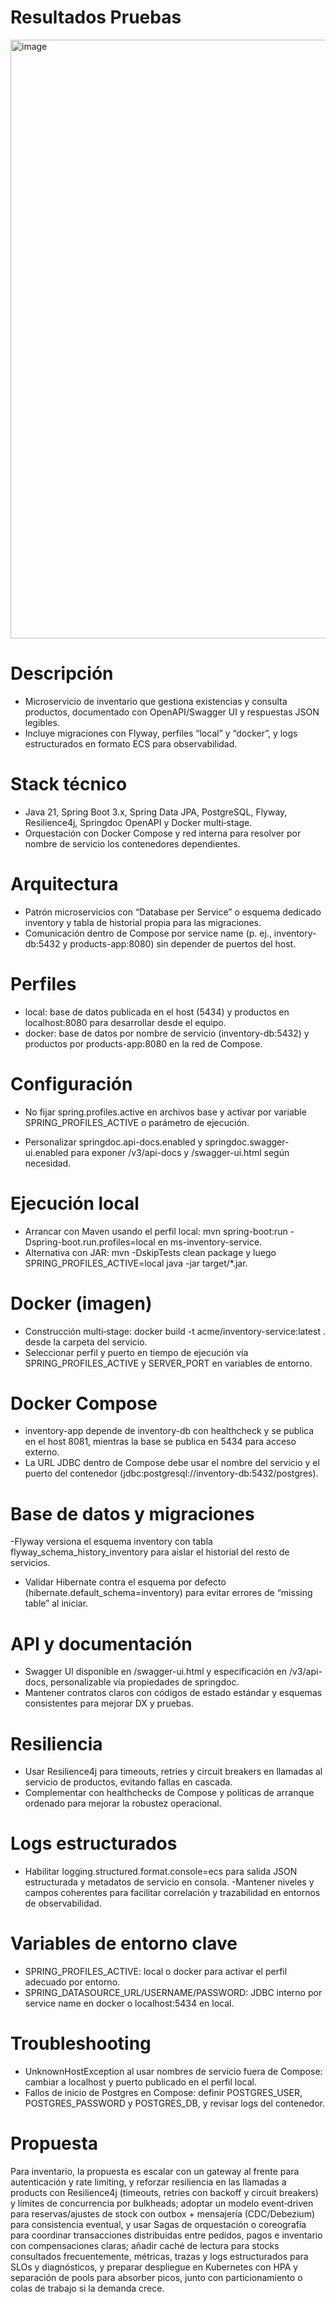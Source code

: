 # Resultados Pruebas
<img width="1875" height="958" alt="image" src="https://github.com/user-attachments/assets/37cb3331-0adf-403c-b546-344ec7661eb5" />

# Descripción
- Microservicio de inventario que gestiona existencias y consulta productos, documentado con OpenAPI/Swagger UI y respuestas JSON legibles.
- Incluye migraciones con Flyway, perfiles “local” y “docker”, y logs estructurados en formato ECS para observabilidad.

# Stack técnico
- Java 21, Spring Boot 3.x, Spring Data JPA, PostgreSQL, Flyway, Resilience4j, Springdoc OpenAPI y Docker multi‑stage.
- Orquestación con Docker Compose y red interna para resolver por nombre de servicio los contenedores dependientes.

# Arquitectura
- Patrón microservicios con “Database per Service” o esquema dedicado inventory y tabla de historial propia para las migraciones.
- Comunicación dentro de Compose por service name (p. ej., inventory-db:5432 y products-app:8080) sin depender de puertos del host.

# Perfiles
- local: base de datos publicada en el host (5434) y productos en localhost:8080 para desarrollar desde el equipo.
- docker: base de datos por nombre de servicio (inventory-db:5432) y productos por products-app:8080 en la red de Compose.

# Configuración
- No fijar spring.profiles.active en archivos base y activar por variable SPRING_PROFILES_ACTIVE o parámetro de ejecución.

- Personalizar springdoc.api-docs.enabled y springdoc.swagger-ui.enabled para exponer /v3/api-docs y /swagger-ui.html según necesidad.

# Ejecución local
- Arrancar con Maven usando el perfil local: mvn spring-boot:run -Dspring-boot.run.profiles=local en ms-inventory-service.
- Alternativa con JAR: mvn -DskipTests clean package y luego SPRING_PROFILES_ACTIVE=local java -jar target/*.jar.

# Docker (imagen)
- Construcción multi‑stage: docker build -t acme/inventory-service:latest . desde la carpeta del servicio.
- Seleccionar perfil y puerto en tiempo de ejecución vía SPRING_PROFILES_ACTIVE y SERVER_PORT en variables de entorno.

# Docker Compose
- inventory-app depende de inventory-db con healthcheck y se publica en el host 8081, mientras la base se publica en 5434 para acceso externo.
- La URL JDBC dentro de Compose debe usar el nombre del servicio y el puerto del contenedor (jdbc:postgresql://inventory-db:5432/postgres).

# Base de datos y migraciones
-Flyway versiona el esquema inventory con tabla flyway_schema_history_inventory para aislar el historial del resto de servicios.
- Validar Hibernate contra el esquema por defecto (hibernate.default_schema=inventory) para evitar errores de “missing table” al iniciar.

# API y documentación
- Swagger UI disponible en /swagger-ui.html y especificación en /v3/api-docs, personalizable vía propiedades de springdoc.
- Mantener contratos claros con códigos de estado estándar y esquemas consistentes para mejorar DX y pruebas.

# Resiliencia
- Usar Resilience4j para timeouts, retries y circuit breakers en llamadas al servicio de productos, evitando fallas en cascada.
- Complementar con healthchecks de Compose y políticas de arranque ordenado para mejorar la robustez operacional.

# Logs estructurados
- Habilitar logging.structured.format.console=ecs para salida JSON estructurada y metadatos de servicio en consola.
-Mantener niveles y campos coherentes para facilitar correlación y trazabilidad en entornos de observabilidad.

# Variables de entorno clave
- SPRING_PROFILES_ACTIVE: local o docker para activar el perfil adecuado por entorno.
- SPRING_DATASOURCE_URL/USERNAME/PASSWORD: JDBC interno por service name en docker o localhost:5434 en local.

# Troubleshooting
- UnknownHostException al usar nombres de servicio fuera de Compose: cambiar a localhost y puerto publicado en el perfil local.
- Fallos de inicio de Postgres en Compose: definir POSTGRES_USER, POSTGRES_PASSWORD y POSTGRES_DB, y revisar logs del contenedor.

# Propuesta
Para inventario, la propuesta es escalar con un gateway al frente para autenticación y rate limiting, y reforzar resiliencia en las llamadas a products con Resilience4j (timeouts, retries con backoff y circuit breakers) y límites de concurrencia por bulkheads; adoptar un modelo event‑driven para reservas/ajustes de stock con outbox + mensajería (CDC/Debezium) para consistencia eventual, y usar Sagas de orquestación o coreografía para coordinar transacciones distribuidas entre pedidos, pagos e inventario con compensaciones claras; añadir caché de lectura para stocks consultados frecuentemente, métricas, trazas y logs estructurados para SLOs y diagnósticos, y preparar despliegue en Kubernetes con HPA y separación de pools para absorber picos, junto con particionamiento o colas de trabajo si la demanda crece.

